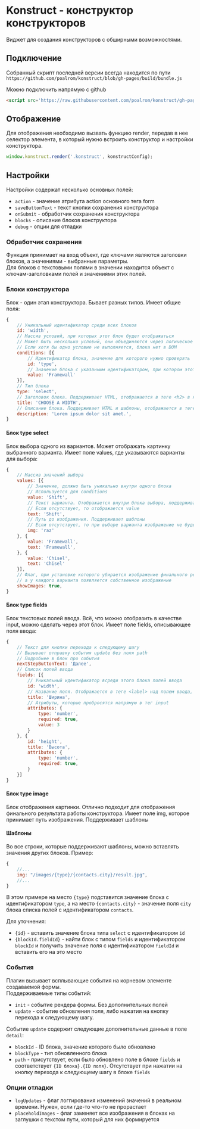 # Konstruct - конструктор конструкторов

Виджет для создания конструкторов с обширными возможностями.

## Подключение
Собранный скрипт последней версии всегда находится по пути
`https://github.com/poalrom/konstruct/blob/gh-pages/build/bundle.js`

Можно подключить напрямую с github
```html
<script src='https://raw.githubusercontent.com/poalrom/konstruct/gh-pages/build/bundle.js'></script>
```

## Отображение

Для отображения необходимо вызвать функцию render, передав в нее селектор элемента, в который нужно встроить конструктор и настройки конструктора.

```js
window.konstruct.render('.konstruct', konstructConfig);
```

## Настройки

Настройки содержат несколько основных полей:
- `action` - значение атрибута action основного тега form
- `saveButtonText` - текст кнопки сохранения конструктора
- `onSubmit` - обработчик сохранения конструктора
- `blocks` - описание блоков конструктора
- `debug` - опции для отладки

### Обработчик сохранения
Функция принимает на вход объект, где ключами являются заголовки блоков, а значениями - выбранные параметры.  
Для блоков с текстовыми полями в значении находится объект с ключам-заголовками полей и значениями этих полей.

### Блоки конструктора

Блок - один этап конструктора. Бывает разных типов. Имеет общие поля:
```js
{
    // Уникальный идентификатор среди всех блоков
    id: 'width',
    // Массив условий, при которых этот блок будет отображаться
    // Может быть несколько условий, они объединяются через логическое "И"
    // Если хотя бы одно условие не выполняется, блока нет в DOM
    conditions: [{
        // Идентификатор блока, значение для которого нужно проверять
        id: 'type',
        // Значение блока с указанным идентификатором, при котором этот блок будет виден
        value: 'Framewall'
    }],
    // Тип блока
    type: 'select',
    // Заголовок блока. Поддерживает HTML, отображается в теге <h2> в начале блока
    title: 'CHOOSE A WIDTH',
    // Описание блока. Поддерживает HTML и шаблоны, отображается в теге <p> под заголовком
    description: 'Lorem ipsum dolor sit amet.',
}
```

#### Блок type select
Блок выбора одного из вариантов. Может отображать картинку выбранного варианта. 
Имеет поле values, где указываются варианты для выбора:
```js
{
    // Массив значений выбора
    values: [{
        // Значение, должно быть уникально внутри одного блока
        // Используется для conditions
        value: 'Shift',
        // Текст варианта. Отображается внутри блока выбора, поддерживает HTML
        // Если отсутствует, то отображается value
        text: 'Shift',
        // Путь до изображения. Поддерживает шаблоны
        // Если отсутствует, то при выборе варианта изображение не будет отображаться
        img: 'raz'
    }, {
        value: 'Framewall',
        text: 'Framewall',
    }, {
        value: 'Chisel',
        text: 'Chisel'
    }],
    // Флаг, при установке которого убирается изображение финального результата,
    // а у каждого варианта появляется собственное изображение
    showImages: true,
}
```

#### Блок type fields
Блок текстовых полей ввода. Всё, что можно отобразить в качестве input, можно сделать через этот блок. 
Имеет поле fields, описывающее поля ввода:
```js
{
    // Текст для кнопки перехода к следующему шагу
    // Вызывает отправку события update без поля path
    // Подробнее в блок про события
    nextStepButtonText: 'Далее',
    // Список полей ввода
    fields: [{
        // Уникальный идентификатор всреди этого блока полей ввода
        id: 'width',
        // Название поля. Отображается в теге <label> над полем ввода, поддерживает HTML
        title: 'Ширина',
        // Атрибуты, которые пробросятся напрямую в тег input
        attributes: {
            type: 'number',
            required: true,
            value: 3
        }
    }, {
        id: 'height',
        title: 'Высота',
        attributes: {
            type: 'number',
            required: true,
        }
    }]
}
```

#### Блок type image
Блок отображения картинки. Отлично подходит для отображения финального результата работы конструктора. 
Имеет поле img, которое принимает путь изображения. Поддерживает шаблоны

#### Шаблоны
Во все строки, которые поддерживают шаблоны, можно вставлять значения других блоков. Пример:
```js
{
    //...
    img: "/images/{type}/{contacts.city}/result.jpg",
    //...
}
```
В этом примере на место `{type}` подставится значение блока с идентификатором `type`, а на место `{contacts.city}` - значение поля `city` блока списка полей с идентификатором `contacts`.

Для уточнения:
- `{id}` - вставить значение блока типа `select` с идентификатором `id`
- `{blockId.fieldId}` - найти блок с типом `fields` и идентификатором `blockId` и получить значение поля с идентификатором `fieldId` и вставить его на это место

### События
Плагин вызывает всплывающие события на корневом элементе создаваемой формы.  
Поддерживаемые типы событий:
- `init` - событие рендера формы. Без дополнительных полей
- `update` - событие обновления поля, либо нажатия на кнопку перехода к следующему шагу.

Событие `update` содержит следующие дополнительные данные в поле `detail`:
- `blockId` - ID блока, значение которого было обновлено
- `blockType` - тип обновленного блока
- `path` - присутствует, если было обновлено поле в блоке `fields` и соответствует `{ID блока}.{ID поля}`. Отсутствует при нажатии на кнопку перехода к следующему шагу в блоке `fields`

### Опции отладки
- `logUpdates` - флаг логгирования изменений значений в реальном времени. Нужен, если где-то что-то не прорастает
- `placeholdImages` - флаг заменяет все изображения в блоках на заглушки с текстом пути, который для них формируется